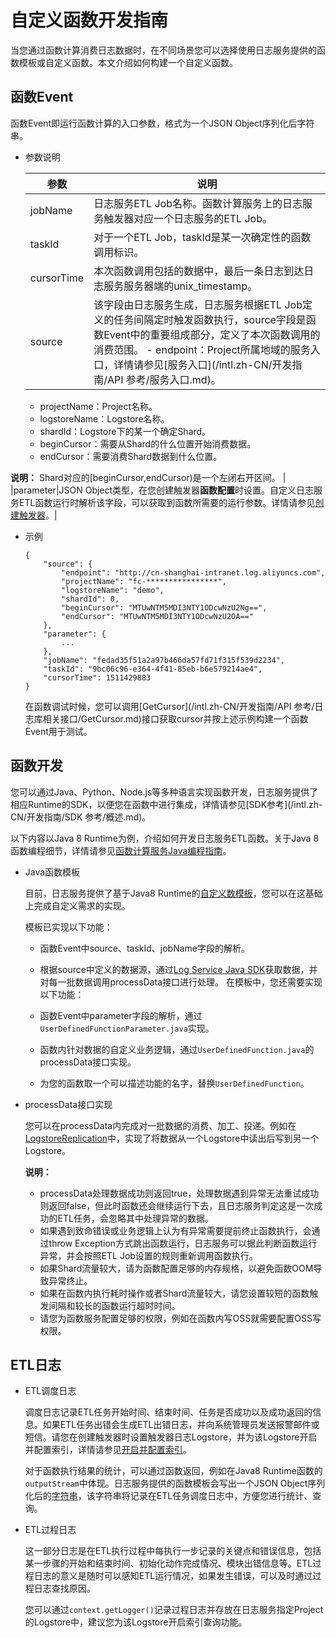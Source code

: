 # 自定义函数开发指南

当您通过函数计算消费日志数据时，在不同场景您可以选择使用日志服务提供的函数模板或自定义函数。本文介绍如何构建一个自定义函数。

## 函数Event

函数Event即运行函数计算的入口参数，格式为一个JSON Object序列化后字符串。

-   参数说明

    |参数|说明|
    |--|--|
    |jobName|日志服务ETL Job名称。函数计算服务上的日志服务触发器对应一个日志服务的ETL Job。|
    |taskId|对于一个ETL Job，taskId是某一次确定性的函数调用标识。|
    |cursorTime|本次函数调用包括的数据中，最后一条日志到达日志服务服务器端的unix\_timestamp。|
    |source|该字段由日志服务生成，日志服务根据ETL Job定义的任务间隔定时触发函数执行，source字段是函数Event中的重要组成部分，定义了本次函数调用的消费范围。     -   endpoint：Project所属地域的服务入口，详情请参见[服务入口](/intl.zh-CN/开发指南/API 参考/服务入口.md)。
    -   projectName：Project名称。
    -   logstoreName：Logstore名称。
    -   shardId：Logstore下的某一个确定Shard。
    -   beginCursor：需要从Shard的什么位置开始消费数据。
    -   endCursor：需要消费Shard数据到什么位置。

**说明：** Shard对应的\[beginCursor,endCursor\)是一个左闭右开区间。 |
    |parameter|JSON Object类型，在您创建触发器**函数配置**时设置。自定义日志服务ETL函数运行时解析该字段，可以获取到函数所需要的运行参数。详情请参见[创建触发器]()。|

-   示例

    ```
    {
        "source": {
            "endpoint": "http://cn-shanghai-intranet.log.aliyuncs.com", 
            "projectName": "fc-****************", 
            "logstoreName": "demo", 
            "shardId": 0, 
            "beginCursor": "MTUwNTM5MDI3NTY1ODcwNzU2Ng==", 
            "endCursor": "MTUwNTM5MDI3NTY1ODcwNzU2OA=="
        }, 
        "parameter": {
            ...
        }, 
        "jobName": "fedad35f51a2a97b466da57fd71f315f539d2234", 
        "taskId": "9bc06c96-e364-4f41-85eb-b6e579214ae4",
        "cursorTime": 1511429883
    }
    ```

    在函数调试时候，您可以调用[GetCursor](/intl.zh-CN/开发指南/API 参考/日志库相关接口/GetCursor.md)接口获取cursor并按上述示例构建一个函数Event用于测试。


## 函数开发

您可以通过Java、Python、Node.js等多种语言实现函数开发，日志服务提供了相应Runtime的SDK，以便您在函数中进行集成，详情请参见[SDK参考](/intl.zh-CN/开发指南/SDK 参考/概述.md)。

以下内容以Java 8 Runtime为例，介绍如何开发日志服务ETL函数。关于Java 8函数编程细节，详情请参见[函数计算服务Java编程指南](https://www.alibabacloud.com/help/zh/doc-detail/113519.htm)。

-   Java函数模板

    目前，日志服务提供了基于Java8 Runtime的[自定义数模板](https://github.com/aliyun/aliyun-log-fc-functions/tree/master/user_defined_function)，您可以在这基础上完成自定义需求的实现。

    模板已实现以下功能：

    -   函数Event中source、taskId、jobName字段的解析。
    -   根据source中定义的数据源，通过[Log Service Java SDK](https://github.com/aliyun/aliyun-log-java-sdk)获取数据，并对每一批数据调用processData接口进行处理。
    在模板中，您还需要实现以下功能：

    -   函数Event中parameter字段的解析，通过`UserDefinedFunctionParameter.java`实现。
    -   函数内针对数据的自定义业务逻辑，通过`UserDefinedFunction.java`的processData接口实现。
    -   为您的函数取一个可以描述功能的名字，替换`UserDefinedFunction`。
-   processData接口实现

    您可以在processData内完成对一批数据的消费、加工、投递。例如在[LogstoreReplication](https://github.com/aliyun/aliyun-log-fc-functions/blob/master/logstore_replication/src/main/java/com/aliyun/log/etl_function/LogstoreReplication.java)中，实现了将数据从一个Logstore中读出后写到另一个Logstore。

    **说明：**

    -   processData处理数据成功则返回true，处理数据遇到异常无法重试成功则返回false，但此时函数还会继续运行下去，且日志服务判定这是一次成功的ETL任务，会忽略其中处理异常的数据。
    -   如果遇到致命错误或业务逻辑上认为有异常需要提前终止函数执行，会通过throw Exception方式跳出函数运行，日志服务可以据此判断函数运行异常，并会按照ETL Job设置的规则重新调用函数执行。
    -   如果Shard流量较大，请为函数配置足够的内存规格，以避免函数OOM导致异常终止。
    -   如果在函数内执行耗时操作或者Shard流量较大，请您设置较短的函数触发间隔和较长的函数运行超时时间。
    -   请您为函数服务配置足够的权限，例如在函数内写OSS就需要配置OSS写权限。

## ETL日志

-   ETL调度日志

    调度日志记录ETL任务开始时间、结束时间、任务是否成功以及成功返回的信息。如果ETL任务出错会生成ETL出错日志，并向系统管理员发送报警邮件或短信。请您在创建触发器时设置触发器日志Logstore，并为该Logstore开启并配置索引，详情请参见[开启并配置索引](/intl.zh-CN/查询与分析/开启并配置索引.md)。

    对于函数执行结果的统计，可以通过函数返回，例如在Java8 Runtime函数的`outputStream`中体现。日志服务提供的函数模板会写出一个JSON Object序列化后的[字符串](https://github.com/aliyun/aliyun-log-fc-functions/blob/master/user_defined_function/src/main/java/com/aliyun/log/etl_function/common/FunctionResponse.java)，该字符串将记录在ETL任务调度日志中，方便您进行统计、查询。

-   ETL过程日志

    这一部分日志是在ETL执行过程中每执行一步记录的关键点和错误信息，包括某一步骤的开始和结束时间、初始化动作完成情况、模块出错信息等。ETL过程日志的意义是随时可以感知ETL运行情况，如果发生错误，可以及时通过过程日志查找原因。

    您可以通过`context.getLogger()`记录过程日志并存放在日志服务指定Project的Logstore中，建议您为该Logstore开启索引查询功能。


